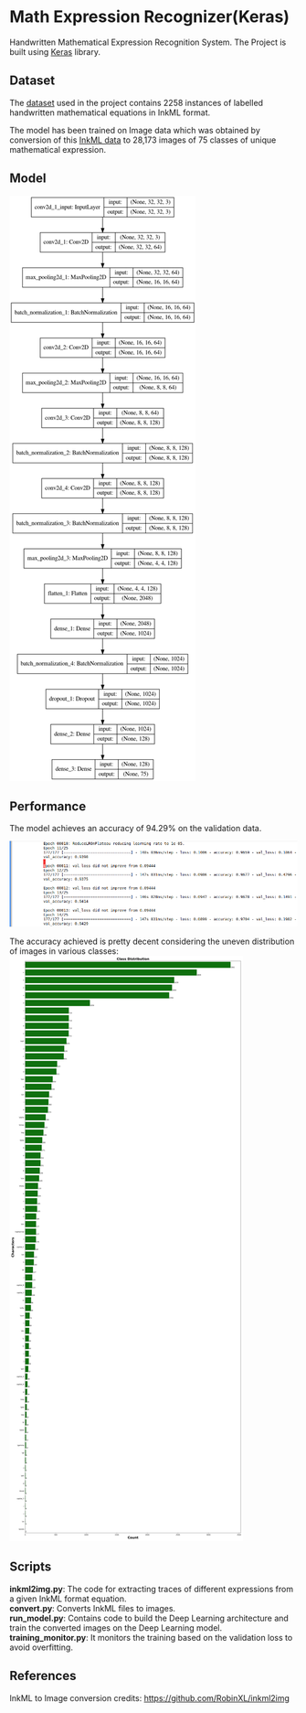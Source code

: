 # Math Expression Recognizer(Keras)
Handwritten Mathematical Expression Recognition System.
The Project is built using [Keras](https://keras.io/) library.

## Dataset
The [dataset](https://github.com/harshaldesai01/Math-Expression-Recognizer/tree/master/data) used in the project contains 2258 instances of labelled handwritten mathematical equations in InkML format.

The model has been trained on Image data which was obtained by conversion of this [InkML data](https://github.com/harshaldesai01/Math-Expression-Recognizer/tree/master/data) to 28,173 images of 75 classes of unique mathematical expression.

## Model

![Model Architecture](https://github.com/harshaldesai01/Math-Expression-Recognizer/blob/master/snaps/model_arch.png)


## Performance

The model achieves an accuracy of 94.29% on the validation data.

![Train Log](https://github.com/harshaldesai01/Math-Expression-Recognizer/blob/master/snaps/train_log.png)

The accuracy achieved is pretty decent considering the uneven distribution of images in various classes:
![Class Distribution](https://github.com/harshaldesai01/Math-Expression-Recognizer/blob/master/snaps/class_dist.jpg)

## Scripts

**inkml2img.py**: The code for extracting traces of different expressions from a given InkML format equation.\
**convert.py**: Converts InkML files to images.\
**run_model.py**: Contains code to build the Deep Learning architecture and train the converted images on the Deep Learning model.\
**training_monitor.py**: It monitors the training based on the validation loss to avoid overfitting.

## References
InkML to Image conversion credits: https://github.com/RobinXL/inkml2img
